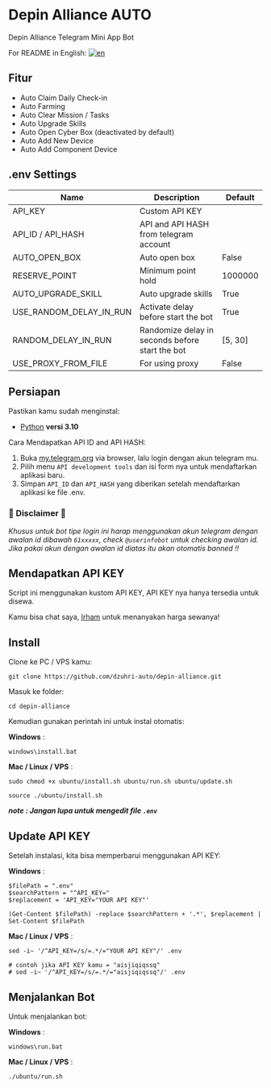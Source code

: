 # Depin Alliance AUTO

Depin Alliance Telegram Mini App Bot

For README in English: [![en](https://img.shields.io/badge/README-en-red.svg)](https://github.com/dzuhri-auto/depin-alliance/blob/master/README.md)

## Fitur

- Auto Claim Daily Check-in
- Auto Farming
- Auto Clear Mission / Tasks
- Auto Upgrade Skills
- Auto Open Cyber Box (deactivated by default)
- Auto Add New Device
- Auto Add Component Device

## .env Settings

| Name                    | Description                                     | Default |
| ----------------------- | ----------------------------------------------- | ------- |
| API_KEY                 | Custom API KEY                                  |         |
| API_ID / API_HASH       | API and API HASH from telegram account          |         |
| AUTO_OPEN_BOX           | Auto open box                                   | False   |
| RESERVE_POINT           | Minimum point hold                              | 1000000 |
| AUTO_UPGRADE_SKILL      | Auto upgrade skills                             | True    |
| USE_RANDOM_DELAY_IN_RUN | Activate delay before start the bot             | True    |
| RANDOM_DELAY_IN_RUN     | Randomize delay in seconds before start the bot | [5, 30] |
| USE_PROXY_FROM_FILE     | For using proxy                                 | False   |

## Persiapan

Pastikan kamu sudah menginstal:

- [Python](https://www.python.org/downloads/release/python-31014/) **versi 3.10**

Cara Mendapatkan API ID and API HASH:

1. Buka [my.telegram.org](https://my.telegram.org/) via browser, lalu login dengan akun telegram mu.
2. Pilih menu `API development tools` dan isi form nya untuk mendaftarkan aplikasi baru.
3. Simpan `API_ID` dan `API_HASH` yang diberikan setelah mendaftarkan aplikasi ke file .env.

### 🚨 Disclaimer 🚨

*Khusus untuk bot tipe login ini harap menggunakan akun telegram dengan awalan id dibawah `61xxxxx`, check `@userinfobot` untuk checking awalan id.
Jika pakai akun dengan awalan id diatas itu akan otomatis banned !!*

## Mendapatkan API KEY

Script ini menggunakan kustom API KEY, API KEY nya hanya tersedia untuk disewa.

Kamu bisa chat saya, [Irham](https://t.me/irhamdz) untuk menanyakan harga sewanya!

## Install

Clone ke PC / VPS kamu:

```shell
git clone https://github.com/dzuhri-auto/depin-alliance.git
```

Masuk ke folder:

```shell
cd depin-alliance
```

Kemudian gunakan perintah ini untuk instal otomatis:

**Windows** :

```shell
windows\install.bat
```

**Mac / Linux / VPS** :

```shell
sudo chmod +x ubuntu/install.sh ubuntu/run.sh ubuntu/update.sh
```

```shell
source ./ubuntu/install.sh
```

***note : Jangan lupa untuk mengedit file `.env`***

## Update API KEY

Setelah instalasi, kita bisa memperbarui menggunakan API KEY:

**Windows** :

```shell
$filePath = ".env"
$searchPattern = "^API_KEY="
$replacement = 'API_KEY="YOUR API KEY"'

(Get-Content $filePath) -replace $searchPattern + '.*', $replacement | Set-Content $filePath
```

**Mac / Linux / VPS** :

```shell
sed -i~ '/^API_KEY=/s/=.*/="YOUR API KEY"/' .env

# contoh jika API KEY kamu = "aisjiqiqssq"
# sed -i~ '/^API_KEY=/s/=.*/="aisjiqiqssq"/' .env
```

## Menjalankan Bot

Untuk menjalankan bot:

**Windows** :

```shell
windows\run.bat
```

**Mac / Linux / VPS** :

```shell
./ubuntu/run.sh
```
